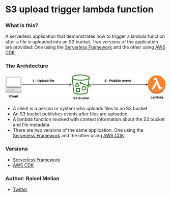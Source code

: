 # S3 upload trigger lambda function

### What is this?
A serverless application that demonstrates how to trigger a lambda function after a file is uploaded into an S3 bucket. Two versions of the application are provided: One using the [Serverless Framework](https://www.serverless.com/) and the other using [AWS CDK](https://aws.amazon.com/cdk/) 

### The Architecture
![Diagram](assets/diagram.png)
* A client is a person or system who uploads files to an S3 bucket
* An S3 bucket publishes events after files are uploaded
* A lambda function invoked with context information about the S3 bucket and file metadata
* There are two versions of the same application. One using the [Serverless Framework](https://www.serverless.com/) and the other using [AWS CDK](https://aws.amazon.com/cdk/) 

### Versions
* [Serverless Framework](serverless-python/README.md)
* [AWS CDK](cdk-typescript/README.md)


### Author: Raisel Melian
* [Twitter](https://twitter.com/raiselmelian)